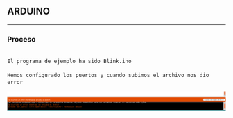 ## ARDUINO

---

### Proceso

```

El programa de ejemplo ha sido Blink.ino

Hemos configurado los puertos y cuando subimos el archivo nos dio error

```

![](https://raw.githubusercontent.com/St1v3n3223/Arduino/main/Captura%20de%20pantalla%20de%202021-10-06%2012-09-56.png)

